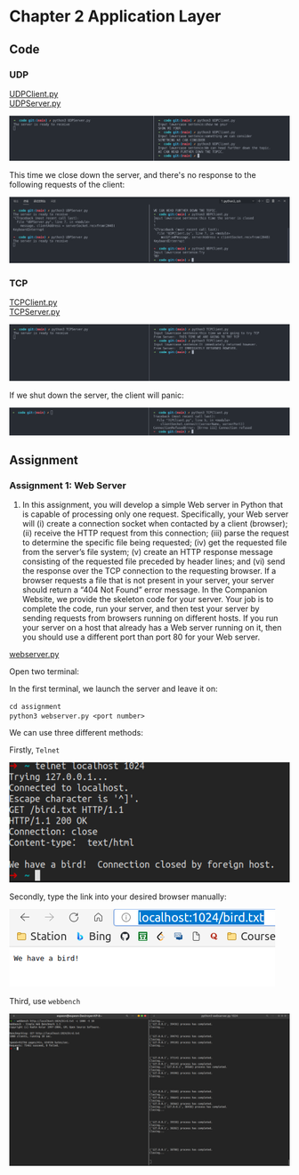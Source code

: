 # Chapter 2 Application Layer  

## Code  

### UDP

[UDPClient.py](./code/UDPClient.py)  
[UDPServer.py](./code/UDPServer.py)  

![](./code/pic/UDP_1.png)  

This time we close down the server, and there's no response to the following requests of the client:  

![](./code/pic/UDP_2.png)  

### TCP  

[TCPClient.py](./code/TCPClient.py)  
[TCPServer.py](./code/TCPServer.py)  

![](./code/pic/TCP_1.png)  

If we shut down the server, the client will panic:  

![](./code/pic/TCP_2.png)  

## Assignment

### Assignment 1: Web Server  

1. In this assignment, you will develop a simple Web server in Python that is capable of processing only one request. Specifically, your Web server will (i) create a connection socket when contacted by a client (browser); (ii) receive the HTTP request from this connection; (iii) parse the request to determine the specific file being requested; (iv) get the requested file from the server’s file system; (v) create an HTTP response message consisting of the requested file preceded by header lines; and (vi) send the response over the TCP connection to the requesting browser. If a browser requests a file that is not present in your server, your server should return a “404 Not Found” error message. In the Companion Website, we provide the skeleton code for your server. Your job is to complete the code, run your server, and then test your server by sending requests from browsers running on different hosts. If you run your server on a host that already has a Web server running on it, then you should use a different port than port 80 for your Web server.  

[webserver.py](./assignment/webserver.py)  

Open two terminal:  

In the first terminal, we launch the server and leave it on:  

`cd assignment`  
`python3 webserver.py <port number>`  

We can use three different methods:  

Firstly, `Telnet`  

![](./assignment/pic/server_result_01.png)  

Secondly, type the link into your desired browser manually:  

![](./assignment/pic/server_result_02.png)  

Third, use `webbench`  

![](./assignment/pic/server_result_03.png)  


